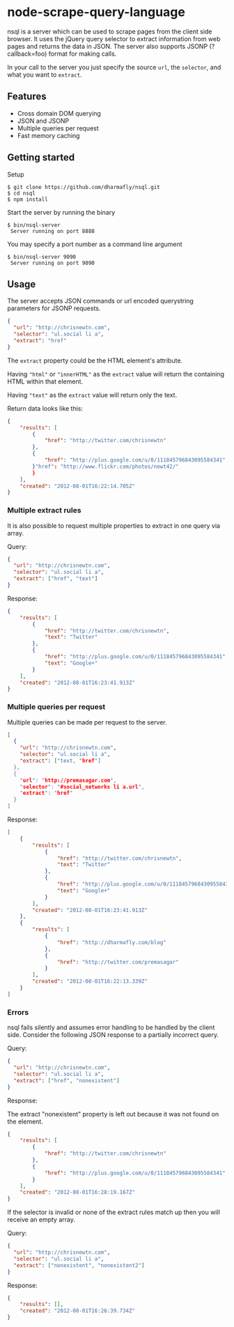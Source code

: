 node-scrape-query-language
==========================

nsql is a server which can be used to scrape pages from the client side browser.
It uses the jQuery query selector to extract information from web pages and
returns the data in JSON. The server also supports JSONP (?callback=foo) format
for making calls.

In your call to the server you just specify the source `url`, the `selector`,
and what you want to `extract`.

Features
--------------

- Cross domain DOM querying
- JSON and JSONP
- Multiple queries per request
- Fast memory caching

Getting started
---------------

Setup

    $ git clone https://github.com/dharmafly/nsql.git
    $ cd nsql
    $ npm install

Start the server by running the binary

    $ bin/nsql-server
     Server running on port 8888

You may specify a port number as a command line argument

    $ bin/nsql-server 9090
     Server running on port 9090

Usage
-----

The server accepts JSON commands or url encoded querystring parameters for JSONP
requests.

```JSON
{
  "url": "http://chrisnewtn.com",
  "selector": "ul.social li a",
  "extract": "href"
}
```

The `extract` property could be the HTML element's attribute.

Having `"html"` or `"innerHTML"` as the `extract` value will return the
containing HTML within that element.

Having `"text"` as the `extract` value will return only the text.

Return data looks like this:

```JSON
{
    "results": [
        {
            "href": "http://twitter.com/chrisnewtn"
        },
        {
            "href": "http://plus.google.com/u/0/111845796843095584341"
        }"href": "http://www.flickr.com/photos/newt42/"
        }
    ],
    "created": "2012-08-01T16:22:14.705Z"
}
```

### Multiple extract rules

It is also possible to request multiple properties to extract in one query via
array.

Query:

```JSON
{
  "url": "http://chrisnewtn.com",
  "selector": "ul.social li a",
  "extract": ["href", "text"]
}
```

Response:

```JSON
{
    "results": [
        {
            "href": "http://twitter.com/chrisnewtn",
            "text": "Twitter"
        },
        {
            "href": "http://plus.google.com/u/0/111845796843095584341",
            "text": "Google+"
        }
    ],
    "created": "2012-08-01T16:23:41.913Z"
}
```

### Multiple queries per request

Multiple queries can be made per request to the server.

```JSON
[
  {
    "url": "http://chrisnewtn.com",
    "selector": "ul.social li a",
    "extract": ["text, "href"]
  },
  {
    "url": "http://premasagar.com",
    "selector": "#social_networks li a.url",
    "extract": "href"
  }
]
```

Response:

```JSON
[
    {
        "results": [
            {
                "href": "http://twitter.com/chrisnewtn",
                "text": "Twitter"
            },
            {
                "href": "http://plus.google.com/u/0/111845796843095584341",
                "text": "Google+"
            }
        ],
        "created": "2012-08-01T16:23:41.913Z"
    },
    {
        "results": [
            {
                "href": "http://dharmafly.com/blog"
            },
            {
                "href": "http://twitter.com/premasagar"
            }
        ],
        "created": "2012-08-01T16:22:13.339Z"
    }
]
```

### Errors

nsql fails silently and assumes error handling to be handled by the client side.
Consider the following JSON response to a partially incorrect query.

Query:

```JSON
{
  "url": "http://chrisnewtn.com",
  "selector": "ul.social li a",
  "extract": ["href", "nonexistent"]
}
```

Response:

The extract "nonexistent" property is left out because it was not found
on the element.

```JSON
{
    "results": [
        {
            "href": "http://twitter.com/chrisnewtn"
        },
        {
            "href": "http://plus.google.com/u/0/111845796843095584341"
        }
    ],
    "created": "2012-08-01T16:28:19.167Z"
}
```

If the selector is invalid or none of the extract rules match up then you will receive
an empty array.

Query:

```JSON
{
  "url": "http://chrisnewtn.com",
  "selector": "ul.social li a",
  "extract": ["nonexistent", "nonexistent2"]
}
```

Response:

```JSON
{
    "results": [],
    "created": "2012-08-01T16:26:39.734Z"
}
```